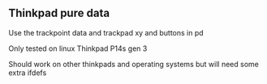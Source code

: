 ## Thinkpad pure data
Use the trackpoint data and trackpad xy and buttons in pd

Only tested on linux Thinkpad P14s gen 3

Should work on other thinkpads and operating systems but will need some extra ifdefs

